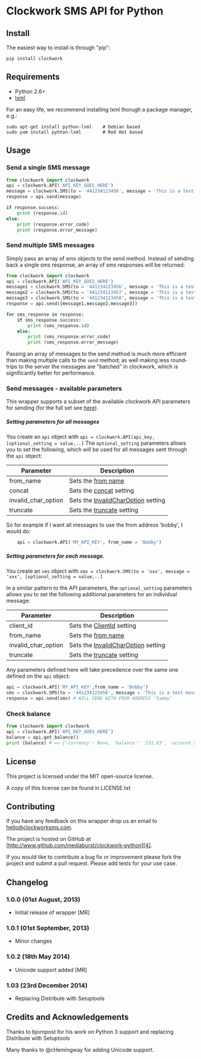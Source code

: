 # Clockwork SMS API for Python

## Install

The easiest way to install is through "pip":
    
    pip install clockwork

## Requirements

* Python 2.6+
* [lxml][1] 

For an easy life, we recommend installing lxml thorugh a package manager, e.g.:
    
    sudo apt-get install python-lxml    # Debian based
    sudo yum install pyhton-lxml        # Red Hat based

## Usage

### Send a single SMS message

```python
from clockwork import clockwork
api = clockwork.API('API_KEY_GOES_HERE')
message = clockwork.SMS(to = '441234123456', message = 'This is a test message.')
response = api.send(message)

if response.success:
    print (response.id)
else:
    print (response.error_code)
    print (response.error_message)
```
   
### Send multiple SMS messages

Simply pass an array of sms objects to the send method. Instead of sending back a single sms response, an array of sms responses will be returned:

```python
from clockwork import clockwork
api = clockwork.API('API_KEY_GOES_HERE')
message1 = clockwork.SMS(to = '441234123456', message = 'This is a test message 1.')
message2 = clockwork.SMS(to = '441234123457', message = 'This is a test message 2.')
message3 = clockwork.SMS(to = '441234123458', message = 'This is a test message 3.')
response = api.send([message1,message2,message3])

for sms_response in response:
    if sms_response.success:
        print (sms_response.id)
    else:
        print (sms_response.error_code)
        print (sms_response.error_message)
```

Passing an array of messages to the send method is much more efficient than making multiple calls to the `send` method; as well making less round-trips to the server the messages are "batched" in clockwork, which is significantly better for performance.

### Send messages - available parameters

This wrapper supports a subset of the available clockwork API parameters for sending  (for the full set see [here][2]).

##### Setting parameters for all messages

You create an `api` object with `api = clockwork.API(api_key,[optional_setting = value,..]`
The `optional_setting` parameters allows you to set the following, which will be used for all messages sent through the `api` object:

Parameter | Description 
--------- | -----------  
from_name | Sets the [from name](http://www.clockworksms.com/doc/clever-stuff/xml-interface/send-sms/#param-from "from address") 
concat | Sets the [concat](http://www.clockworksms.com/doc/clever-stuff/xml-interface/send-sms/#param-concat) setting 
invalid_char_option | Sets the [InvalidCharOption](http://www.clockworksms.com/doc/clever-stuff/xml-interface/send-sms/#param-invalidcharaction) setting  
truncate | Sets the [truncate](http://www.clockworksms.com/doc/clever-stuff/xml-interface/send-sms/#param-truncate) setting

So for example if I want all messages to use the from address 'bobby', I would do:

```python
    api = clockwork.API('MY_API_KEY', from_name = 'Bobby')
```

##### Setting parameters for each message.

You create an `sms` object with `sms = clockwork.SMS(to = 'xxx', message = 'xxx', [optional_setting = value,..]`

In a similar pattern to the API parameters, the `optional_setting` parameters allows you to set the following additional parameters for an individual message:
 
Parameter | Description 
--------- | ----------- 
client_id | Sets the [ClientId](http://www.clockworksms.com/doc/clever-stuff/xml-interface/send-sms/#param-clientid) setting 
from_name | Sets the [from name](http://www.clockworksms.com/doc/clever-stuff/xml-interface/send-sms/#param-from "from address") 
invalid_char_option | Sets the [InvalidCharOption](http://www.clockworksms.com/doc/clever-stuff/xml-interface/send-sms/#param-invalidcharaction) setting  
truncate | Sets the [truncate](http://www.clockworksms.com/doc/clever-stuff/xml-interface/send-sms/#param-truncate) setting

Any parameters defined here will take precedence over the same one defined on the `api` object:

```python
api = clockwork.API('MY_API_KEY',from_name = 'Bobby')
sms = clockwork.SMS(to = '441234123456', message = 'This is a test message 1.', from_name = 'Sammy')
response = api.send(sms) # WILL SEND WITH FROM ADDRESS 'Sammy'
```

### Check balance

```python
from clockwork import clockwork
api = clockwork.API('API_KEY_GOES_HERE')
balance = api.get_balance()
print (balance) # => {'currency': None, 'balance': '231.03', 'account_type': 'PAYG'}
```

## License

This project is licensed under the MIT open-source license.

A copy of this license can be found in LICENSE.txt

## Contributing

If you have any feedback on this wrapper drop us an email to [hello@clockworksms.com][3].

The project is hosted on GitHub at [http://www.github.com/mediaburst/clockwork-python][4].

If you would like to contribute a bug fix or improvement please fork the project 
and submit a pull request. Please add tests for your use case.

[1]: http://lxml.de/
[2]: http://www.clockworksms.com/doc/clever-stuff/xml-interface/send-sms/
[3]: mailto:hello@clockworksms.com
[4]: http://www.github.com/mediaburst/clockwork-python

## Changelog

### 1.0.0 (01st August, 2013)

* Initial release of wrapper [MR]

### 1.0.1 (01st September, 2013)

* Minor changes

### 1.0.2 (18th May 2014)

* Unicode support added [MR]
 
### 1.03 (23rd December 2014)

* Replacing Distribute with Setuptools

## Credits and Acknowledgements
Thanks to bjornpost for his work on Python 3 support and replacing Distribute with Setuptools

Many thanks to @cHemingway for adding Unicode support.
